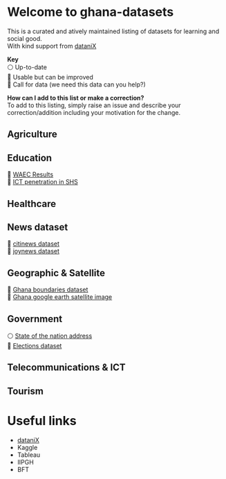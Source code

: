 # Welcome to ghana-datasets
This is a curated and atively maintained listing of datasets for learning and social good.  
With kind support from [dataniX](www.datanix.co.uk/blog)

**Key**  
:white_circle: Up-to-date  
:seedling: Usable but can be improved  
:red_circle: Call for data (we need this data can you help?)  



**How can I add to this list or make a correction?**  
To add to this listing, simply raise an issue and describe your correction/addition including your motivation for the change.  


## Agriculture  


## Education  
:red_circle: [WAEC Results](www.com)  
:red_circle: [ICT penetration in SHS](www.com)  


## Healthcare  


## News dataset  
:red_circle: [citinews dataset](www.datanix.co.uk/blog)  
:red_circle: [joynews dataset](www.datanix.co.uk/blog)  

## Geographic & Satellite  
:red_circle: [Ghana boundaries dataset](www.com)  
:red_circle: [Ghana google earth satellite image](www.com)  

## Government  
:white_circle: [State of the nation address](www.datanix.co.uk/blog)   
:seedling: [Elections dataset](www.datanix.co.uk/blog)  

## Telecommunications & ICT  


## Tourism  



# Useful links
- [dataniX](www.datanix.co.uk/blog) 
- Kaggle
- Tableau
- IIPGH
- BFT
   

